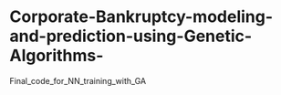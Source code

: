 # Corporate-Bankruptcy-modeling-and-prediction-using-Genetic-Algorithms-
Final_code_for_NN_training_with_GA
